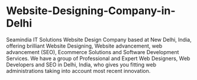 # Website-Designing-Company-in-Delhi
Seamindia IT Solutions Website Design Company based at New Delhi, India, offering brilliant Website Designing, Website advancement, web advancement (SEO), Ecommerce Solutions and Software Development Services. We have a group of Professional and Expert Web Designers, Web Developers and SEO in Delhi, India, who gives you fitting web administrations taking into account most recent innovation.
